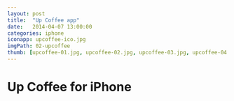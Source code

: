 ```yaml
---
layout: post
title:  "Up Coffee app"
date:   2014-04-07 13:00:00
categories: iphone
iconapp: upcoffee-ico.jpg
imgPath: 02-upcoffee
thumb: [upcoffee-01.jpg, upcoffee-02.jpg, upcoffee-03.jpg, upcoffee-04.jpg, upcoffee-05.jpg]
---
```


# Up Coffee for iPhone